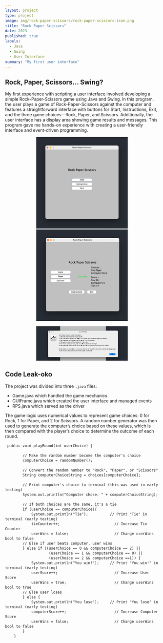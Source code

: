 ```yaml
---
layout: project
type: project
image: img/rock-paper-scissors/rock-paper-scissors-icon.png
title: "Rock Paper Scissors"
date: 2023
published: true
labels:
  - Java
  - Swing
  - User Interface
summary: "My first user interface"
---
```

## Rock, Paper, Scissors... Swing?
My first experience with scripting a user interface involved developing a simple Rock-Paper-Scissors game using Java and Swing. In this program, the user plays a game of Rock-Paper-Scissors against the computer and features a straightforward interface with buttons for Start, Instructions, Exit, and the three game choices—Rock, Paper, and Scissors. Additionally, the user interface has a display area showing game results and messages. This program gave me hands-on experience with creating a user-friendly interface and event-driven programming.
<p align="center">
  <img src="../img/rock-paper-scissors/rps-ui.png" style="display:inline-block;" width="300px">
  <img src="../img/rock-paper-scissors/rps-game.png" style="display:inline-block;" width="300px">
</p>
<p align="center">
  <img src="../img/rock-paper-scissors/rps-instructions.png" width="300px">
</p>

## Code Leak-oko
The project was divided into three ```.java``` files: 
<ul>
  <li>Game.java which handled the game mechanics</li>
  <li>GUIFrame.java which created the user interface and managed events</li>
  <li>RPS.java which served as the driver</li>
</ul>
The game logic uses numerical values to represent game choices: 0 for Rock, 1 for Paper, and 2 for Scissors. A random number generator was then used to generate the computer’s choice based on these values, which is then compared with the player’s choice to determine the outcome of each round. 

```
 public void playRound(int userChoice) {

        // Make the random number become the computer's choice
        computerChoice = randomNumber();

        // Convert the random number to "Rock", "Paper", or "Scissors"
        String computerChoiceString = choices[computerChoice];

        // Print computer's choice to terminal (this was used in early testing)
        System.out.println("Computer chose: " + computerChoiceString);

        // If both choices are the same, it's a tie
        if (userChoice == computerChoice){
            System.out.println("Tie");          // Print "Tie" in terminal (early testing)
            tieCounter++;                         // Increase Tie Counter
            userWins = false;                     // Change userWins bool to false
        // Else if user beats computer, user wins
        } else if ((userChoice == 0 && computerChoice == 2) ||
                    (userChoice == 1 && computerChoice == 0) ||
                    (userChoice == 2 && computerChoice ==1)) {
            System.out.println("You win!");     // Print "You win!" in terminal (early testing)
            userScore++;                          // Increase User Score
            userWins = true;                      // Change userWins bool to true
        // Else user loses
        } else {
            System.out.println("You lose");     // Print "You lose" in terminal (early testing)
            computerScore++;                      // Increase Computer Score
            userWins = false;                     // Change userWins bool to false
        }
    }
```

